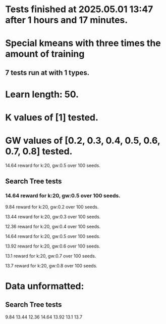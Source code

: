 # Tests finished at 2025.05.01 13:47 after 1 hours and 17 minutes.
# Special kmeans with three times the amount of training
## 7 tests run at with 1 types.
# Learn length: 50.
# K values of [1] tested.
# GW values of [0.2, 0.3, 0.4, 0.5, 0.6, 0.7, 0.8] tested.

14.64 reward for k:20, gw:0.5 over 100 seeds.


## Search Tree tests
### 14.64 reward for k:20, gw:0.5 over 100 seeds.

9.84 reward for k:20, gw:0.2 over 100 seeds.

13.44 reward for k:20, gw:0.3 over 100 seeds.

12.36 reward for k:20, gw:0.4 over 100 seeds.

14.64 reward for k:20, gw:0.5 over 100 seeds.

13.92 reward for k:20, gw:0.6 over 100 seeds.

13.1 reward for k:20, gw:0.7 over 100 seeds.

13.7 reward for k:20, gw:0.8 over 100 seeds.


# Data unformatted:



## Search Tree tests
9.84
13.44
12.36
14.64
13.92
13.1
13.7
